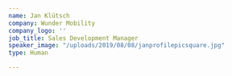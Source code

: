 ```yaml
---
name: Jan Klütsch
company: Wunder Mobility
company_logo: ''
job_title: Sales Development Manager
speaker_image: "/uploads/2019/08/08/janprofilepicsquare.jpg"
type: Human

---
```

